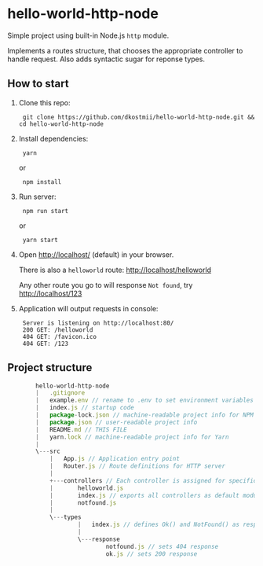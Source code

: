 # hello-world-http-node

Simple project using built-in Node.js `http` module.

Implements a routes structure, that chooses the appropriate controller to handle request. Also adds syntactic sugar for reponse types.

## How to start

1. Clone this repo:

        git clone https://github.com/dkostmii/hello-world-http-node.git && cd hello-world-http-node

2. Install dependencies:

        yarn

    or

        npm install

3. Run server:

        npm run start

    or

        yarn start

4. Open [http://localhost/](http://localhost/) (default) in your browser.

    There is also a `helloworld` route: [http://localhost/helloworld](http://localhost/helloworld)

    Any other route you go to will response `Not found`, try [http://localhost/123](http://localhost/123)

5. Application will output requests in console:

        Server is listening on http://localhost:80/
        200 GET: /helloworld
        404 GET: /favicon.ico
        404 GET: /123


## Project structure

```JavaScript
        hello-world-http-node
        |   .gitignore
        |   example.env // rename to .env to set environment variables
        |   index.js // startup code
        |   package-lock.json // machine-readable project info for NPM
        |   package.json // user-readable project info
        |   README.md // THIS FILE
        |   yarn.lock // machine-readable project info for Yarn
        |
        \---src
            |   App.js // Application entry point
            |   Router.js // Route definitions for HTTP server
            |
            +---controllers // Each controller is assigned for specific route to process request
            |       helloworld.js
            |       index.js // exports all controllers as default module
            |       notfound.js
            |
            \---types
                    |   index.js // defines Ok() and NotFound() as response types available at global scope
                    |
                    \---response
                            notfound.js // sets 404 response
                            ok.js // sets 200 response
```
